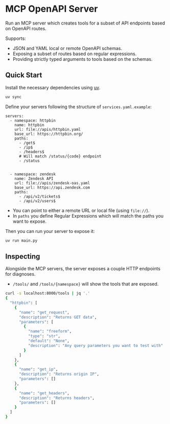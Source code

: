 # MCP OpenAPI Server

Run an MCP server which creates tools for a subset of API endpoints based on OpenAPI routes.

Supports:

- JSON and YAML local or remote OpenAPI schemas.
- Exposing a subset of routes based on regular expressions.
- Providing strictly typed arguments to tools based on the schemas.

## Quick Start

Install the necessary dependencies using [uv](https://github.com/astral-sh/uv).

```bash
uv sync
```

Define your servers following the structure of `services.yaml.example`:

```
servers:
  - namespace: httpbin
    name: httpbin
    url: file://apis/httpbin.yaml
    base_url: https://httpbin.org/
    paths:
      - /get$
      - /ip$
      - /headers$
      # Will match /status/{code} endpoint
      - /status


  - namespace: zendesk
    name: Zendesk API
    url: file://apis/zendesk-oas.yaml
    base_url: https://api.zendesk.com
    paths:
      - /api/v2/tickets$
      - /api/v2/users$
```

- You can point to either a remote URL or local file (using `file://`).
- In `paths` you define Regular Expressions which will match the paths you want to expose.

Then you can run your server to expose it:

```bash
uv run main.py
```

## Inspecting

Alongside the MCP servers, the server exposes a couple HTTP endpoints for diagnoses.

- `/tools/` and `/tools/{namespace}` will show the tools that are exposed.

```bash
curl -s localhost:8000/tools | jq '.'
{
  "httpbin": [
    {
      "name": "get_request",
      "description": "Returns GET data",
      "parameters": [
        {
          "name": "freeform",
          "type": "str",
          "default": "None",
          "description": "Any query parameters you want to test with"
        }
      ]
    },
    {
      "name": "get_ip",
      "description": "Returns origin IP",
      "parameters": []
    },
    {
      "name": "get_headers",
      "description": "Returns headers",
      "parameters": []
    }
  ]
}
```
